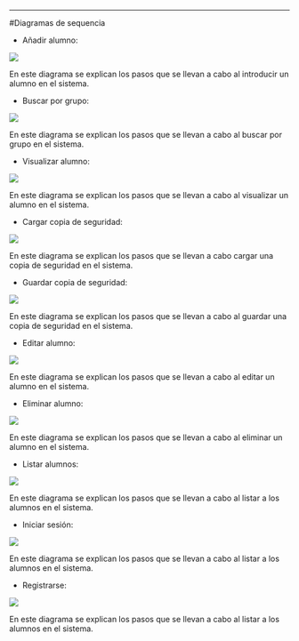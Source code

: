 

---
#Diagramas de sequencia

* Añadir alumno:

![](https://github.com/AGRgalvezruz/IS/blob/master/Practica3/Imagenes/A%C3%B1adir%20alumno.jpg)

En este diagrama se explican los pasos que se llevan a cabo al introducir un alumno en el sistema.

* Buscar por grupo:

![](https://github.com/AGRgalvezruz/IS/blob/master/Practica3/Imagenes/Buscar%20por%20grupo.jpg)

En este diagrama se explican los pasos que se llevan a cabo al buscar por grupo en el sistema.

* Visualizar alumno:

![](https://github.com/AGRgalvezruz/IS/blob/master/Practica3/Imagenes/Visualizar%20alumno.jpg)

En este diagrama se explican los pasos que se llevan a cabo al visualizar un alumno en el sistema.

* Cargar copia de seguridad:

![](https://github.com/AGRgalvezruz/IS/blob/master/Practica3/Imagenes/Cargar%20copia%20de%20seguridad.jpg)

En este diagrama se explican los pasos que se llevan a cabo cargar una copia de seguridad en el sistema.

* Guardar copia de seguridad:

![](https://github.com/AGRgalvezruz/IS/blob/master/Practica3/Imagenes/Guardar%20copia%20de%20seguridad.jpg)

En este diagrama se explican los pasos que se llevan a cabo al guardar una copia de seguridad en el sistema.

* Editar alumno:

![](https://github.com/AGRgalvezruz/IS/blob/master/Practica3/Imagenes/Editar%20alumno.jpg)

En este diagrama se explican los pasos que se llevan a cabo al editar un alumno en el sistema.

* Eliminar alumno:

![](https://github.com/AGRgalvezruz/IS/blob/master/Practica3/Imagenes/Eliminar%20alumno.jpg)

En este diagrama se explican los pasos que se llevan a cabo al eliminar un alumno en el sistema.

* Listar alumnos:

![](https://github.com/AGRgalvezruz/IS/blob/master/Practica3/Imagenes/Listar%20alumnos.jpg)

En este diagrama se explican los pasos que se llevan a cabo al listar a los alumnos en el sistema.

* Iniciar sesión:

![](https://github.com/AGRgalvezruz/IS/blob/master/Practica3/Imagenes/Login.jpg)

En este diagrama se explican los pasos que se llevan a cabo al listar a los alumnos en el sistema.

* Registrarse:

![](https://github.com/AGRgalvezruz/IS/blob/master/Practica3/Imagenes/Registrarse.jpg)

En este diagrama se explican los pasos que se llevan a cabo al listar a los alumnos en el sistema.